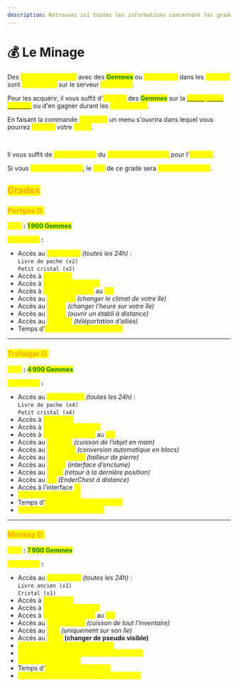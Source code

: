 ```yaml
---
description: Retrouvez ici toutes les informations concernant les grades
---
```


# 💰 Le Minage

Des <mark style="color:yellow;">**grades achetables**</mark> avec des <mark style="color:green;">**Gemmes**</mark> ou <mark style="color:yellow;">**obtenables**</mark> dans les <mark style="color:yellow;">**Caisses**</mark> sont <mark style="color:yellow;">**disponibles**</mark> sur le serveur <mark style="color:yellow;">**MinePiece**</mark>.

Pour les acquérir, il vous suffit d'<mark style="color:yellow;">**acheter**</mark> des <mark style="color:green;">**Gemmes**</mark> sur la [<mark style="color:yellow;">**Boutique du Serveur**</mark>](https://minepiece.net/fr/store/) ou d'en gagner durant les <mark style="color:yellow;">**événements**</mark>.

En faisant la commande <mark style="color:yellow;">**`/boutique`**</mark> un menu s'ouvrira dans lequel vous pourrez <mark style="color:yellow;">**acheter**</mark> votre <mark style="color:yellow;">**grade**</mark>.

<figure><img src="../../.gitbook/assets/Capture d’écran 2025-07-24 à 16.19.23.png" alt=""><figcaption></figcaption></figure>

Il vous suffit de <mark style="color:yellow;">**cliquer en bas**</mark> du <mark style="color:yellow;">**grade de votre choix**</mark> pour l'<mark style="color:yellow;">**acheter**</mark>.

Si vous <mark style="color:yellow;">**achetez un grade**</mark>, le <mark style="color:yellow;">**prix**</mark> de ce grade sera <mark style="color:yellow;">**déduit du suivant**</mark>.

## <mark style="color:orange;">Grades</mark>

### <mark style="color:orange;">Portgas D.</mark>

<mark style="color:yellow;">**Coût**</mark>**&#x20;:** <mark style="color:green;">**1 900 Gemmes**</mark>

<mark style="color:yellow;">**Avantages**</mark>**&#x20;:**

* Accès au <mark style="color:yellow;">**Kit Portgas**</mark> _(toutes les 24h)_ :\
  `Livre de poche (x2)`\
  `Petit cristal (x2)`
* Accès à <mark style="color:yellow;">**10 homes**</mark>
* Accès à <mark style="color:yellow;">**3 slots de familiers**</mark>
* Accès à <mark style="color:yellow;">**10 slots de vente**</mark> au <mark style="color:yellow;">**`/ah`**</mark>
* Accès au <mark style="color:yellow;">**`/pweather`**</mark> _(changer le climat de votre île)_
* Accès au <mark style="color:yellow;">**`/ptime`**</mark> _(changer l’heure sur votre île)_
* Accès au <mark style="color:yellow;">**`/craft`**</mark> _(ouvrir un établi à distance)_
* Accès au <mark style="color:yellow;">**`/tpahere`**</mark> _(téléportation d’alliés)_
* Temps d’<mark style="color:yellow;">**AFK autorisé : 25 minutes**</mark>

***

### <mark style="color:orange;">Trafalgar D.</mark>

<mark style="color:yellow;">**Coût**</mark>**&#x20;:** <mark style="color:green;">**4 900 Gemmes**</mark>

<mark style="color:yellow;">**Avantages**</mark>**&#x20;:**

* Accès au <mark style="color:yellow;">**Kit Trafalgar**</mark> _(toutes les 24h)_ :\
  `Livre de poche (x4)`\
  `Petit cristal (x4)`
* Accès à <mark style="color:yellow;">**20 homes**</mark>
* Accès à <mark style="color:yellow;">**4 slots de familiers**</mark>
* Accès à <mark style="color:yellow;">**20 slots de vente**</mark> au <mark style="color:yellow;">**`/ah`**</mark>
* Accès au <mark style="color:yellow;">**`/furnace`**</mark> _(cuisson de l’objet en main)_
* Accès au <mark style="color:yellow;">**`/condense`**</mark> _(conversion automatique en blocs)_
* Accès au <mark style="color:yellow;">**`/stonecutter`**</mark> _(tailleur de pierre)_
* Accès au <mark style="color:yellow;">**`/anvil`**</mark> _(interface d’enclume)_
* Accès au <mark style="color:yellow;">**`/back`**</mark> _(retour à la dernière position)_
* Accès au <mark style="color:yellow;">**`/ec`**</mark> _(EnderChest à distance)_
* Accès à l'interface <mark style="color:yellow;">**\[i]**</mark>
* <mark style="color:yellow;">**+1 ticket Impel Down**</mark>
* Temps d’<mark style="color:yellow;">**AFK autorisé : 35 minutes**</mark>
* <mark style="color:yellow;">**Avantages de Portgas inclus**</mark>

***

### <mark style="color:orange;">Monkey D.</mark>

<mark style="color:yellow;">**Coût**</mark>**&#x20;:** <mark style="color:green;">**7 900 Gemmes**</mark>

<mark style="color:yellow;">**Avantages**</mark>**&#x20;:**

* Accès au <mark style="color:yellow;">**Kit Monkey**</mark> _(toutes les 24h)_ :\
  `Livre ancien (x1)`\
  `Cristal (x1)`
* Accès à <mark style="color:yellow;">**30 homes**</mark>
* Accès à <mark style="color:yellow;">**5 slots de familiers**</mark>
* Accès à <mark style="color:yellow;">**30 slots de vente**</mark> au <mark style="color:yellow;">**`/ah`**</mark>
* Accès au <mark style="color:yellow;">**`/furnace all`**</mark> _(cuisson de tout l’inventaire)_
* Accès au <mark style="color:yellow;">**`/fly`**</mark> _(uniquement sur son île)_
* Accès au <mark style="color:yellow;">**`/nick`**</mark> **(changer de pseudo visible)**
* <mark style="color:yellow;">**+10% d'XP bonus sur les armes**</mark>
* <mark style="color:yellow;">**+10% d'XP bonus sur les fruits du démon**</mark>
* <mark style="color:yellow;">**+1 ticket Impel Down**</mark>
* Temps d’<mark style="color:yellow;">**AFK autorisé : 1 heure**</mark>
* <mark style="color:yellow;">**Avantages des grades précédents inclus**</mark>
